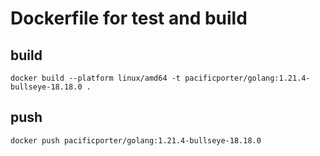 # Dockerfile for test and build

## build

```
docker build --platform linux/amd64 -t pacificporter/golang:1.21.4-bullseye-18.18.0 .
```

## push

```
docker push pacificporter/golang:1.21.4-bullseye-18.18.0
```
